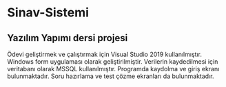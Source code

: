 # Sinav-Sistemi
## Yazılım Yapımı dersi projesi<br>
Ödevi geliştirmek ve çalıştırmak için Visual Studio 2019 kullanılmıştır. Windows form uygulaması olarak geliştirilmiştir. Verilerin kaydedilmesi için veritabanı olarak MSSQL kullanılmıştır.
Programda kaydolma ve giriş ekranı bulunmaktadır. Soru hazırlama ve test çözme ekranları da bulunmaktadır.
